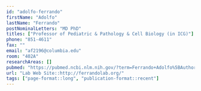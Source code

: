 ```yaml
---
id: "adolfo-ferrando"
firstName: "Adolfo"
lastName: "Ferrando"
postNominalLetters: "MD PhD"
titles: ["Professor of Pediatric & Pathology & Cell Biology (in ICG)"]
phone: "851-4611"
fax: ""
email: "af2196@columbia.edu"
room: "402A"
researchAreas: []
pubmed: "https://pubmed.ncbi.nlm.nih.gov/?term=Ferrando+Adolfo%5BAuthor%5D&sort=pubdate"
url: "Lab Web Site::http://ferrandolab.org/"
tags: ["page-format::long", "publication-format::recent"]
---
```

